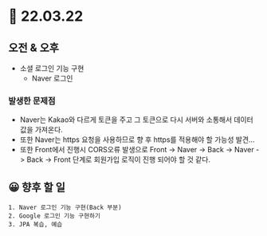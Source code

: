 # 🏁 22.03.22

## 오전 & 오후
- 소셜 로그인 기능 구현
    - Naver 로그인

### 발생한 문제점
- Naver는 Kakao와 다르게 토큰을 주고 그 토큰으로 다시 서버와 소통해서 데이터 값을 가져온다.
- 또한 Naver는 https 요청을 사용하므로 향 후 https를 적용해야 할 가능성 발견...
- 또한 Front에서 진행시 CORS오류 발생으로 Front -> Naver -> Back -> Naver -> Back -> Front 단계로 회원가입 로직이 진행 되어야 할 것 같다.
  
## 😀 향후 할 일
```
1. Naver 로그인 기능 구현(Back 부분)
2. Google 로그인 기능 구현하기
3. JPA 복습, 예습
```

